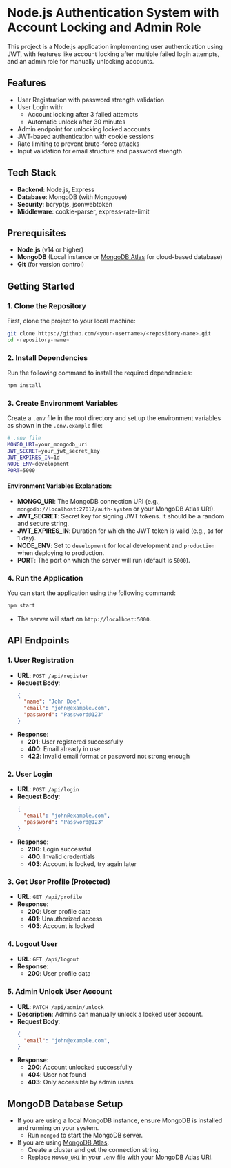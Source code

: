 
# Node.js Authentication System with Account Locking and Admin Role

This project is a Node.js application implementing user authentication using JWT, with features like account locking after multiple failed login attempts, and an admin role for manually unlocking accounts.

## Features
- User Registration with password strength validation
- User Login with:
  - Account locking after 3 failed attempts
  - Automatic unlock after 30 minutes
- Admin endpoint for unlocking locked accounts
- JWT-based authentication with cookie sessions
- Rate limiting to prevent brute-force attacks
- Input validation for email structure and password strength

## Tech Stack
- **Backend**: Node.js, Express
- **Database**: MongoDB (with Mongoose)
- **Security**: bcryptjs, jsonwebtoken
- **Middleware**: cookie-parser, express-rate-limit

## Prerequisites
- **Node.js** (v14 or higher)
- **MongoDB** (Local instance or [MongoDB Atlas](https://www.mongodb.com/cloud/atlas) for cloud-based database)
- **Git** (for version control)

## Getting Started

### 1. Clone the Repository
First, clone the project to your local machine:

```bash
git clone https://github.com/<your-username>/<repository-name>.git
cd <repository-name>
```

### 2. Install Dependencies
Run the following command to install the required dependencies:

```bash
npm install
```

### 3. Create Environment Variables
Create a `.env` file in the root directory and set up the environment variables as shown in the `.env.example` file:

```bash
# .env file
MONGO_URI=your_mongodb_uri
JWT_SECRET=your_jwt_secret_key
JWT_EXPIRES_IN=1d
NODE_ENV=development
PORT=5000
```

#### Environment Variables Explanation:
- **MONGO_URI**: The MongoDB connection URI (e.g., `mongodb://localhost:27017/auth-system` or your MongoDB Atlas URI).
- **JWT_SECRET**: Secret key for signing JWT tokens. It should be a random and secure string.
- **JWT_EXPIRES_IN**: Duration for which the JWT token is valid (e.g., `1d` for 1 day).
- **NODE_ENV**: Set to `development` for local development and `production` when deploying to production.
- **PORT**: The port on which the server will run (default is `5000`).

### 4. Run the Application
You can start the application using the following command:

```bash
npm start
```


- The server will start on `http://localhost:5000`.

## API Endpoints

### 1. User Registration
- **URL**: `POST /api/register`
- **Request Body**:
   ```json
   {
     "name": "John Doe",
     "email": "john@example.com",
     "password": "Password@123"
   }
   ```
- **Response**:
   - **201**: User registered successfully
   - **400**: Email already in use
   - **422**: Invalid email format or password not strong enough

### 2. User Login
- **URL**: `POST /api/login`
- **Request Body**:
   ```json
   {
     "email": "john@example.com",
     "password": "Password@123"
   }
   ```
- **Response**:
   - **200**: Login successful
   - **400**: Invalid credentials
   - **403**: Account is locked, try again later

### 3. Get User Profile (Protected)
- **URL**: `GET /api/profile`
- **Response**:
   - **200**: User profile data
   - **401**: Unauthorized access
   - **403**: Account is locked
 
### 4. Logout User
- **URL**: `GET /api/logout`
- **Response**:
   - **200**: User profile data

### 5. Admin Unlock User Account
- **URL**: `PATCH /api/admin/unlock`
- **Description**: Admins can manually unlock a locked user account.
- **Request Body**:
   ```json
   {
     "email": "john@example.com",
   }
   ```
- **Response**:
   - **200**: Account unlocked successfully
   - **404**: User not found
   - **403**: Only accessible by admin users

## MongoDB Database Setup
- If you are using a local MongoDB instance, ensure MongoDB is installed and running on your system.
  - Run `mongod` to start the MongoDB server.
- If you are using [MongoDB Atlas](https://www.mongodb.com/cloud/atlas):
  - Create a cluster and get the connection string.
  - Replace `MONGO_URI` in your `.env` file with your MongoDB Atlas URI.






